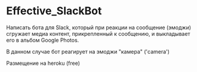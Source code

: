 # Effective_SlackBot

Написать бота для Slack, который при реакции на сообщение (эмоджи) сгружает медиа контент, прикрепленный к сообщению, и выкладывает его в альбом Google Photos.

В данном случае бот реагирует на эмоджи "камера" ('camera')

Размещение на heroku (free)
